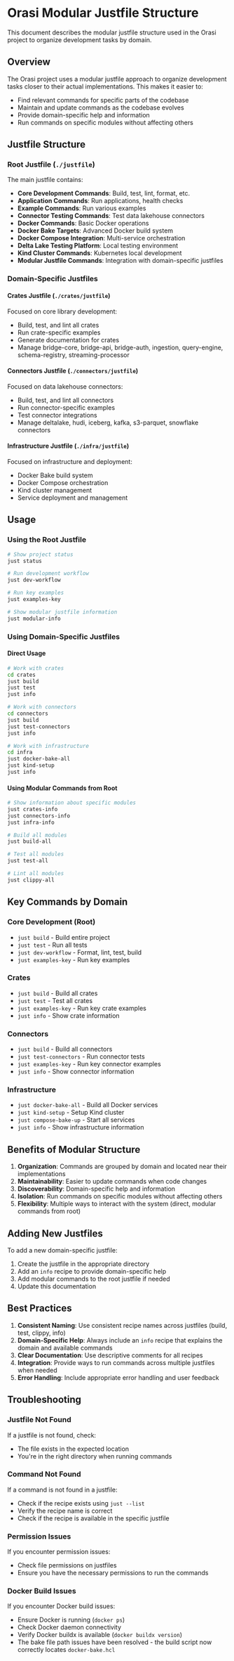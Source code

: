 # Orasi Modular Justfile Structure

This document describes the modular justfile structure used in the Orasi project to organize development tasks by domain.

## Overview

The Orasi project uses a modular justfile approach to organize development tasks closer to their actual implementations. This makes it easier to:

- Find relevant commands for specific parts of the codebase
- Maintain and update commands as the codebase evolves
- Provide domain-specific help and information
- Run commands on specific modules without affecting others

## Justfile Structure

### Root Justfile (`./justfile`)
The main justfile contains:
- **Core Development Commands**: Build, test, lint, format, etc.
- **Application Commands**: Run applications, health checks
- **Example Commands**: Run various examples
- **Connector Testing Commands**: Test data lakehouse connectors
- **Docker Commands**: Basic Docker operations
- **Docker Bake Targets**: Advanced Docker build system
- **Docker Compose Integration**: Multi-service orchestration
- **Delta Lake Testing Platform**: Local testing environment
- **Kind Cluster Commands**: Kubernetes local development
- **Modular Justfile Commands**: Integration with domain-specific justfiles

### Domain-Specific Justfiles

#### Crates Justfile (`./crates/justfile`)
Focused on core library development:
- Build, test, and lint all crates
- Run crate-specific examples
- Generate documentation for crates
- Manage bridge-core, bridge-api, bridge-auth, ingestion, query-engine, schema-registry, streaming-processor

#### Connectors Justfile (`./connectors/justfile`)
Focused on data lakehouse connectors:
- Build, test, and lint all connectors
- Run connector-specific examples
- Test connector integrations
- Manage deltalake, hudi, iceberg, kafka, s3-parquet, snowflake connectors

#### Infrastructure Justfile (`./infra/justfile`)
Focused on infrastructure and deployment:
- Docker Bake build system
- Docker Compose orchestration
- Kind cluster management
- Service deployment and management

## Usage

### Using the Root Justfile

```bash
# Show project status
just status

# Run development workflow
just dev-workflow

# Run key examples
just examples-key

# Show modular justfile information
just modular-info
```

### Using Domain-Specific Justfiles

#### Direct Usage
```bash
# Work with crates
cd crates
just build
just test
just info

# Work with connectors
cd connectors
just build
just test-connectors
just info

# Work with infrastructure
cd infra
just docker-bake-all
just kind-setup
just info
```

#### Using Modular Commands from Root
```bash
# Show information about specific modules
just crates-info
just connectors-info
just infra-info

# Build all modules
just build-all

# Test all modules
just test-all

# Lint all modules
just clippy-all
```

## Key Commands by Domain

### Core Development (Root)
- `just build` - Build entire project
- `just test` - Run all tests
- `just dev-workflow` - Format, lint, test, build
- `just examples-key` - Run key examples

### Crates
- `just build` - Build all crates
- `just test` - Test all crates
- `just examples-key` - Run key crate examples
- `just info` - Show crate information

### Connectors
- `just build` - Build all connectors
- `just test-connectors` - Run connector tests
- `just examples-key` - Run key connector examples
- `just info` - Show connector information

### Infrastructure
- `just docker-bake-all` - Build all Docker services
- `just kind-setup` - Setup Kind cluster
- `just compose-bake-up` - Start all services
- `just info` - Show infrastructure information

## Benefits of Modular Structure

1. **Organization**: Commands are grouped by domain and located near their implementations
2. **Maintainability**: Easier to update commands when code changes
3. **Discoverability**: Domain-specific help and information
4. **Isolation**: Run commands on specific modules without affecting others
5. **Flexibility**: Multiple ways to interact with the system (direct, modular commands from root)

## Adding New Justfiles

To add a new domain-specific justfile:

1. Create the justfile in the appropriate directory
2. Add an `info` recipe to provide domain-specific help
3. Add modular commands to the root justfile if needed
4. Update this documentation

## Best Practices

1. **Consistent Naming**: Use consistent recipe names across justfiles (build, test, clippy, info)
2. **Domain-Specific Help**: Always include an `info` recipe that explains the domain and available commands
3. **Clear Documentation**: Use descriptive comments for all recipes
4. **Integration**: Provide ways to run commands across multiple justfiles when needed
5. **Error Handling**: Include appropriate error handling and user feedback

## Troubleshooting

### Justfile Not Found
If a justfile is not found, check:
- The file exists in the expected location
- You're in the right directory when running commands

### Command Not Found
If a command is not found in a justfile:
- Check if the recipe exists using `just --list`
- Verify the recipe name is correct
- Check if the recipe is available in the specific justfile

### Permission Issues
If you encounter permission issues:
- Check file permissions on justfiles
- Ensure you have the necessary permissions to run the commands

### Docker Build Issues
If you encounter Docker build issues:
- Ensure Docker is running (`docker ps`)
- Check Docker daemon connectivity
- Verify Docker buildx is available (`docker buildx version`)
- The bake file path issues have been resolved - the build script now correctly locates `docker-bake.hcl`
